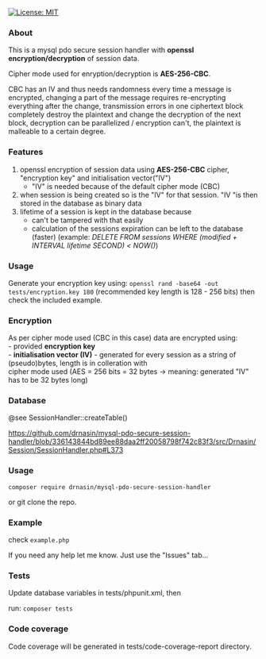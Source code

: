 [![License: MIT](https://img.shields.io/badge/License-MIT-yellow.svg)](https://opensource.org/licenses/MIT)

### About
This is a mysql pdo secure session handler with **openssl encryption/decryption** of session data.

Cipher mode used for enryption/decryption is **AES-256-CBC**.

CBC has an IV and thus needs randomness every time a message is encrypted,
changing a part of the message requires re-encrypting everything after the change,
transmission errors in one ciphertext block completely destroy the plaintext and
change the decryption of the next block, decryption can be parallelized / encryption can't,
the plaintext is malleable to a certain degree.

### Features
   1. openssl encryption of session data using **AES-256-CBC** cipher, "encryption key" and initialisation vector("IV")
        - "IV" is needed because of the default cipher mode (CBC)
   2. when session is being created so is the "IV" for that session. "IV "is then stored in the database as binary data
   2. lifetime of a session is kept in the database because
        - can't be tampered with that easily
        - calculation of the sessions expiration can be left to the database (faster)
        (example: _DELETE FROM sessions WHERE (modified + INTERVAL lifetime SECOND) < NOW()_)

### Usage
Generate your encryption key using:
`openssl rand -base64 -out tests/encryption.key 180` (recommended key length is 128 - 256 bits)
then check the included example.

### Encryption
As per cipher mode used (CBC in this case) data are encrypted using:\
    - provided **encryption key** \
    - **initialisation vector (IV)** - generated for every session as a string of (pseudo)bytes, length is in colleration with\
                                       cipher mode used (AES = 256 bits = 32 bytes -> meaning: generated "IV" has to be 32 bytes long)

### Database
@see SessionHandler::createTable()

https://github.com/drnasin/mysql-pdo-secure-session-handler/blob/336143844bd89ee88daa2ff20058798f742c83f3/src/Drnasin/Session/SessionHandler.php#L373

### Usage

`composer require drnasin/mysql-pdo-secure-session-handler`

or git clone the repo.

### Example

check `example.php`

If you need any help let me know. Just use the "Issues" tab...

### Tests
Update database variables in tests/phpunit.xml, then

run: `composer tests`

### Code coverage
Code coverage will be generated in tests/code-coverage-report directory.
